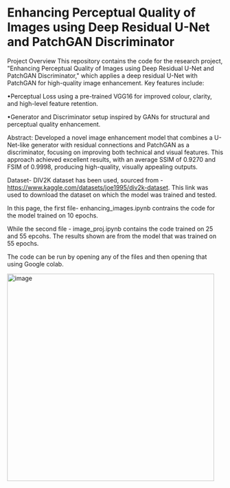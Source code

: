 # Enhancing Perceptual Quality of Images using Deep Residual U-Net and PatchGAN Discriminator

Project Overview
This repository contains the code for the research project, "Enhancing Perceptual Quality of Images using Deep Residual U-Net and PatchGAN Discriminator," which applies a deep residual U-Net with PatchGAN for high-quality image enhancement. Key features include:

•Perceptual Loss using a pre-trained VGG16 for improved colour, clarity, and high-level feature retention.

•Generator and Discriminator setup inspired by GANs for structural and perceptual quality enhancement.

Abstract: Developed a novel image enhancement model that combines a U-Net-like generator with residual connections
and PatchGAN as a discriminator, focusing on improving both technical and visual features. This approach
achieved excellent results, with an average SSIM of 0.9270 and FSIM of 0.9998, producing high-quality,
visually appealing outputs. 

Dataset- DIV2K dataset has been used, sourced from - https://www.kaggle.com/datasets/joe1995/div2k-dataset.
This link was used to download the dataset on which the model was trained and tested.

In this page, the first file- enhancing_images.ipynb contrains the code for the model trained on 10 epochs.

While the second file - image_proj.ipynb contains the code trained on 25 and 55 epcohs. The results shown are from the model that was trained on 55 epochs.

The code can be run by opening any of the files and then opening that using Google colab. 

<img width="482" alt="image" src="https://github.com/user-attachments/assets/292ae452-6d22-4c26-8caa-127cea5a8070" />
